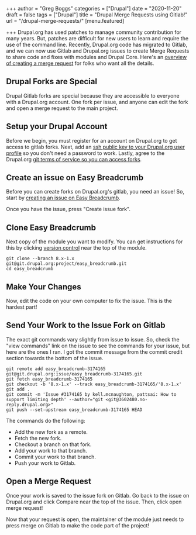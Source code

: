+++
author = "Greg Boggs"
categories = ["Drupal"]
date = "2020-11-20"
draft = false
tags = ["Drupal"]
title = "Drupal Merge Requests using Gitlab!"
url = "/drupal-merge-requests/"
[menu.featured]

+++
Drupal.org has used patches to manage community contribution for many years. But, patches are difficult for new users to learn and require the use of the command line. Recently, Drupal.org code has migrated to Gitlab, and we can now use Gitlab and Drupal.org issues to create Merge Requests to share code and fixes with modules and Drupal Core. Here's an [overview of creating a merge request](https://www.drupal.org/docs/develop/git/using-git-to-contribute-to-drupal/creating-issue-forks-and-merge-requests) for folks who want all the details.

## Drupal Forks are Special

Drupal Gitlab forks are special because they are accessible to everyone with a Drupal.org account. One fork per issue, and anyone can edit the fork and open a merge request to the main project.

## Setup your Drupal Account

Before we begin, you must register for an account on Drupal.org to get access to gitlab forks. Next, add an [ssh public key to your Drupal.org user profile](https://www.drupal.org/drupalorg/docs/user-accounts/git-authentication-for-drupalorg-projects) so you don't need a password to work. Lastly, agree to the Drupal.org [git terms of service so you can access forks](https://www.drupal.org/docs/develop/git/setting-up-git-for-drupal/obtaining-git-access).

## Create an issue on Easy Breadcrumb

Before you can create forks on Drupal.org's gitlab, you need an issue! So, start by [creating an issue on Easy Breadcrumb](https://www.drupal.org/node/add/project-issue/easy_breadcrumb).

Once you have the issue, press "Create issue fork".

## Clone Easy Breadcrumb

Next copy of the module you want to modify. You can get instructions for this by clicking [version control](https://www.drupal.org/project/easy_breadcrumb/git-instructions) near the top of the module.

```
git clone --branch 8.x-1.x git@git.drupal.org:project/easy_breadcrumb.git
cd easy_breadcrumb
```

## Make Your Changes

Now, edit the code on your own computer to fix the issue. This is the hardest part!

## Send Your Work to the Issue Fork on Gitlab

The exact git commands vary slightly from issue to issue. So, check the "view commands" link on the issue to see the commands for your issue, but here are the ones I ran. I got the commit message from the commit credit section towards the bottom of the issue.

```
git remote add easy_breadcrumb-3174165 git@git.drupal.org:issue/easy_breadcrumb-3174165.git
git fetch easy_breadcrumb-3174165
git checkout -b '8.x-1.x' --track easy_breadcrumb-3174165/'8.x-1.x'
git add .
git commit -m 'Issue #3174165 by kell.mcnaughton, pattsai: How to support limiting depth' --author="git <git@3602480.no-reply.drupal.org>"
git push --set-upstream easy_breadcrumb-3174165 HEAD
```


The commands do the following:

* Add the new fork as a remote.
* Fetch the new fork.
* Checkout a branch on that fork.
* Add your work to that branch.
* Commit your work to that branch.
* Push your work to Gitlab.

## Open a Merge Request

Once your work is saved to the issue fork on Gitlab. Go back to the issue on Drupal.org and click Compare near the top of the issue. Then, click open merge request!

Now that your request is open, the maintainer of the module just needs to press merge on Gitlab to make the code part of the project!

